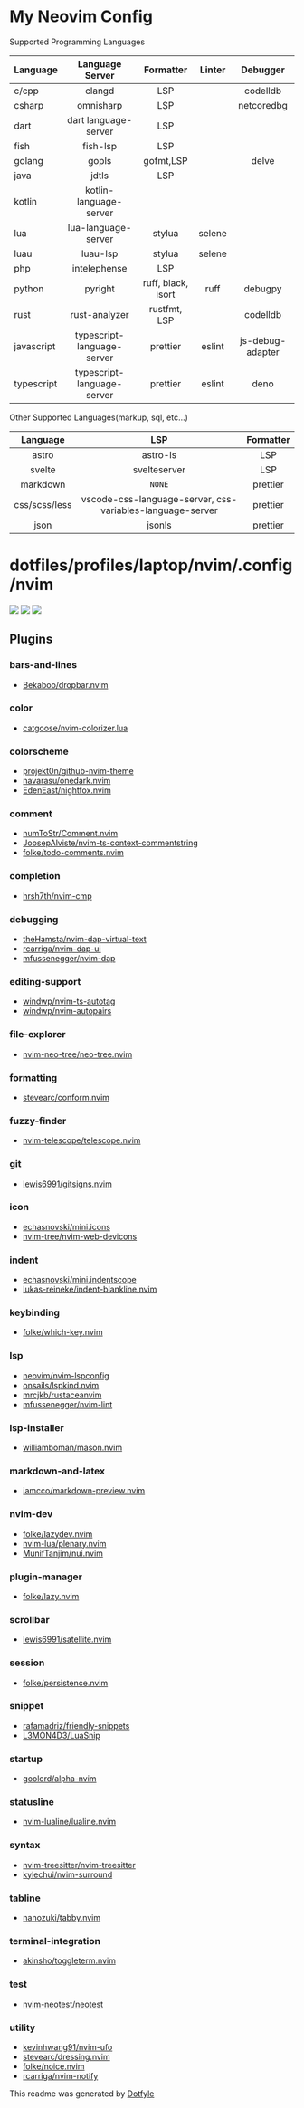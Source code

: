 # My Neovim Config

Supported Programming Languages

| Language   |      Language Server       |     Formatter      | Linter |     Debugger     |
| :--------- | :------------------------: | :----------------: | :----: | :--------------: |
| c/cpp      |           clangd           |        LSP         |        |     codelldb     |
| csharp     |         omnisharp          |        LSP         |        |    netcoredbg    |
| dart       |    dart language-server    |        LSP         |        |                  |
| fish       |          fish-lsp          |        LSP         |        |                  |
| golang     |           gopls            |     gofmt,LSP      |        |      delve       |
| java       |           jdtls            |        LSP         |        |                  |
| kotlin     |   kotlin-language-server   |                    |        |                  |
| lua        |    lua-language-server     |       stylua       | selene |                  |
| luau       |          luau-lsp          |       stylua       | selene |                  |
| php        |        intelephense        |        LSP         |        |                  |
| python     |          pyright           | ruff, black, isort |  ruff  |     debugpy      |
| rust       |       rust-analyzer        |    rustfmt, LSP    |        |     codelldb     |
| javascript | typescript-language-server |      prettier      | eslint | js-debug-adapter |
| typescript | typescript-language-server |      prettier      | eslint |       deno       |

Other Supported Languages(markup, sql, etc...)

|   Language    |                            LSP                            | Formatter |
| :-----------: | :-------------------------------------------------------: | :-------: |
|     astro     |                         astro-ls                          |    LSP    |
|    svelte     |                       svelteserver                        |    LSP    |
|   markdown    |                          `NONE`                           | prettier  |
| css/scss/less | vscode-css-language-server, css-variables-language-server | prettier  |
|     json      |                          jsonls                           | prettier  |

# dotfiles/profiles/laptop/nvim/.config/nvim

<a href="https://dotfyle.com/rogue-87/dotfiles-profiles-laptop-nvim-config-nvim"><img src="https://dotfyle.com/rogue-87/dotfiles-profiles-laptop-nvim-config-nvim/badges/plugins?style=flat" /></a>
<a href="https://dotfyle.com/rogue-87/dotfiles-profiles-laptop-nvim-config-nvim"><img src="https://dotfyle.com/rogue-87/dotfiles-profiles-laptop-nvim-config-nvim/badges/leaderkey?style=flat" /></a>
<a href="https://dotfyle.com/rogue-87/dotfiles-profiles-laptop-nvim-config-nvim"><img src="https://dotfyle.com/rogue-87/dotfiles-profiles-laptop-nvim-config-nvim/badges/plugin-manager?style=flat" /></a>

## Plugins

### bars-and-lines

- [Bekaboo/dropbar.nvim](https://dotfyle.com/plugins/Bekaboo/dropbar.nvim)

### color

- [catgoose/nvim-colorizer.lua](https://dotfyle.com/plugins/catgoose/nvim-colorizer.lua)

### colorscheme

- [projekt0n/github-nvim-theme](https://dotfyle.com/plugins/projekt0n/github-nvim-theme)
- [navarasu/onedark.nvim](https://dotfyle.com/plugins/navarasu/onedark.nvim)
- [EdenEast/nightfox.nvim](https://dotfyle.com/plugins/EdenEast/nightfox.nvim)

### comment

- [numToStr/Comment.nvim](https://dotfyle.com/plugins/numToStr/Comment.nvim)
- [JoosepAlviste/nvim-ts-context-commentstring](https://dotfyle.com/plugins/JoosepAlviste/nvim-ts-context-commentstring)
- [folke/todo-comments.nvim](https://dotfyle.com/plugins/folke/todo-comments.nvim)

### completion

- [hrsh7th/nvim-cmp](https://dotfyle.com/plugins/hrsh7th/nvim-cmp)

### debugging

- [theHamsta/nvim-dap-virtual-text](https://dotfyle.com/plugins/theHamsta/nvim-dap-virtual-text)
- [rcarriga/nvim-dap-ui](https://dotfyle.com/plugins/rcarriga/nvim-dap-ui)
- [mfussenegger/nvim-dap](https://dotfyle.com/plugins/mfussenegger/nvim-dap)

### editing-support

- [windwp/nvim-ts-autotag](https://dotfyle.com/plugins/windwp/nvim-ts-autotag)
- [windwp/nvim-autopairs](https://dotfyle.com/plugins/windwp/nvim-autopairs)

### file-explorer

- [nvim-neo-tree/neo-tree.nvim](https://dotfyle.com/plugins/nvim-neo-tree/neo-tree.nvim)

### formatting

- [stevearc/conform.nvim](https://dotfyle.com/plugins/stevearc/conform.nvim)

### fuzzy-finder

- [nvim-telescope/telescope.nvim](https://dotfyle.com/plugins/nvim-telescope/telescope.nvim)

### git

- [lewis6991/gitsigns.nvim](https://dotfyle.com/plugins/lewis6991/gitsigns.nvim)

### icon

- [echasnovski/mini.icons](https://dotfyle.com/plugins/echasnovski/mini.icons)
- [nvim-tree/nvim-web-devicons](https://dotfyle.com/plugins/nvim-tree/nvim-web-devicons)

### indent

- [echasnovski/mini.indentscope](https://dotfyle.com/plugins/echasnovski/mini.indentscope)
- [lukas-reineke/indent-blankline.nvim](https://dotfyle.com/plugins/lukas-reineke/indent-blankline.nvim)

### keybinding

- [folke/which-key.nvim](https://dotfyle.com/plugins/folke/which-key.nvim)

### lsp

- [neovim/nvim-lspconfig](https://dotfyle.com/plugins/neovim/nvim-lspconfig)
- [onsails/lspkind.nvim](https://dotfyle.com/plugins/onsails/lspkind.nvim)
- [mrcjkb/rustaceanvim](https://dotfyle.com/plugins/mrcjkb/rustaceanvim)
- [mfussenegger/nvim-lint](https://dotfyle.com/plugins/mfussenegger/nvim-lint)

### lsp-installer

- [williamboman/mason.nvim](https://dotfyle.com/plugins/williamboman/mason.nvim)

### markdown-and-latex

- [iamcco/markdown-preview.nvim](https://dotfyle.com/plugins/iamcco/markdown-preview.nvim)

### nvim-dev

- [folke/lazydev.nvim](https://dotfyle.com/plugins/folke/lazydev.nvim)
- [nvim-lua/plenary.nvim](https://dotfyle.com/plugins/nvim-lua/plenary.nvim)
- [MunifTanjim/nui.nvim](https://dotfyle.com/plugins/MunifTanjim/nui.nvim)

### plugin-manager

- [folke/lazy.nvim](https://dotfyle.com/plugins/folke/lazy.nvim)

### scrollbar

- [lewis6991/satellite.nvim](https://dotfyle.com/plugins/lewis6991/satellite.nvim)

### session

- [folke/persistence.nvim](https://dotfyle.com/plugins/folke/persistence.nvim)

### snippet

- [rafamadriz/friendly-snippets](https://dotfyle.com/plugins/rafamadriz/friendly-snippets)
- [L3MON4D3/LuaSnip](https://dotfyle.com/plugins/L3MON4D3/LuaSnip)

### startup

- [goolord/alpha-nvim](https://dotfyle.com/plugins/goolord/alpha-nvim)

### statusline

- [nvim-lualine/lualine.nvim](https://dotfyle.com/plugins/nvim-lualine/lualine.nvim)

### syntax

- [nvim-treesitter/nvim-treesitter](https://dotfyle.com/plugins/nvim-treesitter/nvim-treesitter)
- [kylechui/nvim-surround](https://dotfyle.com/plugins/kylechui/nvim-surround)

### tabline

- [nanozuki/tabby.nvim](https://dotfyle.com/plugins/nanozuki/tabby.nvim)

### terminal-integration

- [akinsho/toggleterm.nvim](https://dotfyle.com/plugins/akinsho/toggleterm.nvim)

### test

- [nvim-neotest/neotest](https://dotfyle.com/plugins/nvim-neotest/neotest)

### utility

- [kevinhwang91/nvim-ufo](https://dotfyle.com/plugins/kevinhwang91/nvim-ufo)
- [stevearc/dressing.nvim](https://dotfyle.com/plugins/stevearc/dressing.nvim)
- [folke/noice.nvim](https://dotfyle.com/plugins/folke/noice.nvim)
- [rcarriga/nvim-notify](https://dotfyle.com/plugins/rcarriga/nvim-notify)

This readme was generated by [Dotfyle](https://dotfyle.com)
